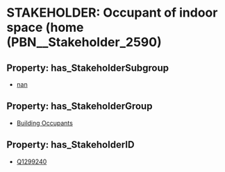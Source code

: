 # STAKEHOLDER: __Occupant of indoor space (home__ (PBN__Stakeholder_2590)

## Property: has_StakeholderSubgroup

* [nan](PBN__StakeholderSubgroup_7)

## Property: has_StakeholderGroup

* [Building Occupants](PBN__StakeholderGroup_11)

## Property: has_StakeholderID

* [Q1299240](Q1299240)

